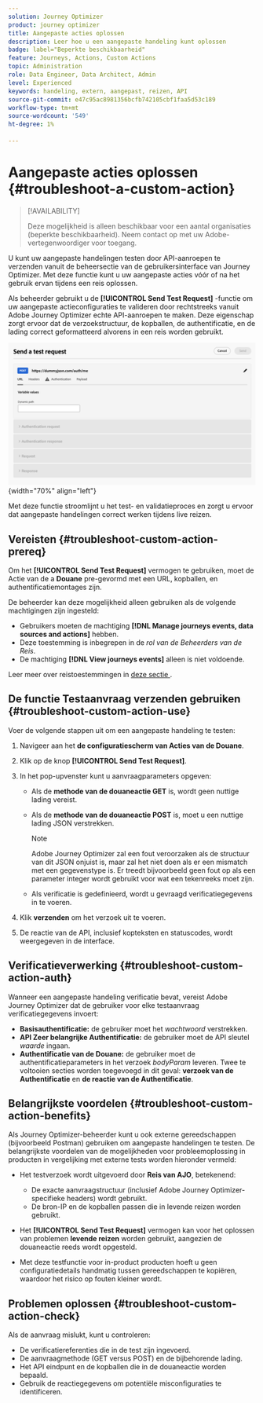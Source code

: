 ```yaml
---
solution: Journey Optimizer
product: journey optimizer
title: Aangepaste acties oplossen
description: Leer hoe u een aangepaste handeling kunt oplossen
badge: label="Beperkte beschikbaarheid"
feature: Journeys, Actions, Custom Actions
topic: Administration
role: Data Engineer, Data Architect, Admin
level: Experienced
keywords: handeling, extern, aangepast, reizen, API
source-git-commit: e47c95ac8981356bcfb742105cbf1faa5d53c189
workflow-type: tm+mt
source-wordcount: '549'
ht-degree: 1%

---
```



# Aangepaste acties oplossen {#troubleshoot-a-custom-action}

>[!AVAILABILITY]
>
>Deze mogelijkheid is alleen beschikbaar voor een aantal organisaties (beperkte beschikbaarheid). Neem contact op met uw Adobe-vertegenwoordiger voor toegang.
>

U kunt uw aangepaste handelingen testen door API-aanroepen te verzenden vanuit de beheersectie van de gebruikersinterface van Journey Optimizer. Met deze functie kunt u uw aangepaste acties vóór of na het gebruik ervan tijdens een reis oplossen.

Als beheerder gebruikt u de **[!UICONTROL Send Test Request]** -functie om uw aangepaste actieconfiguraties te valideren door rechtstreeks vanuit Adobe Journey Optimizer echte API-aanroepen te maken. Deze eigenschap zorgt ervoor dat de verzoekstructuur, de kopballen, de authentificatie, en de lading correct geformatteerd alvorens in een reis worden gebruikt.

![](assets/send-test-request.png){width="70%" align="left"}

Met deze functie stroomlijnt u het test- en validatieproces en zorgt u ervoor dat aangepaste handelingen correct werken tijdens live reizen.

## Vereisten {#troubleshoot-custom-action-prereq}

Om het **[!UICONTROL Send Test Request]** vermogen te gebruiken, moet de Actie van de a **Douane** pre-gevormd met een URL, kopballen, en authentificatiemontages zijn.

De beheerder kan deze mogelijkheid alleen gebruiken als de volgende machtigingen zijn ingesteld:

* Gebruikers moeten de machtiging **[!DNL Manage journeys events, data sources and actions]** hebben.
* Deze toestemming is inbegrepen in de *rol van de Beheerders van de Reis*.
* De machtiging **[!DNL View journeys events]** alleen is niet voldoende.

Leer meer over reistoestemmingen in [ deze sectie ](../administration/high-low-permissions.md#journey-capability).

## De functie Testaanvraag verzenden gebruiken {#troubleshoot-custom-action-use}

Voer de volgende stappen uit om een aangepaste handeling te testen:

1. Navigeer aan het **de configuratiescherm van Acties van de Douane**.
1. Klik op de knop **[!UICONTROL Send Test Request]**.
1. In het pop-upvenster kunt u aanvraagparameters opgeven:

   * Als de **methode van de douaneactie GET** is, wordt geen nuttige lading vereist.
   * Als de **methode van de douaneactie POST** is, moet u een nuttige lading JSON verstrekken.

     >[!NOTE]
     >
     >Adobe Journey Optimizer zal een fout veroorzaken als de structuur van dit JSON onjuist is, maar zal het niet doen als er een mismatch met een gegevenstype is. Er treedt bijvoorbeeld geen fout op als een parameter integer wordt gebruikt voor wat een tekenreeks moet zijn.

   * Als verificatie is gedefinieerd, wordt u gevraagd verificatiegegevens in te voeren.

1. Klik **verzenden** om het verzoek uit te voeren.
1. De reactie van de API, inclusief kopteksten en statuscodes, wordt weergegeven in de interface.

## Verificatieverwerking {#troubleshoot-custom-action-auth}

Wanneer een aangepaste handeling verificatie bevat, vereist Adobe Journey Optimizer dat de gebruiker voor elke testaanvraag verificatiegegevens invoert:

* **Basisauthentificatie:** de gebruiker moet het *wachtwoord* verstrekken.
* **API Zeer belangrijke Authentificatie:** de gebruiker moet de API sleutel *waarde* ingaan.
* **Authentificatie van de Douane:** de gebruiker moet de authentificatieparameters in het verzoek *bodyParam* leveren. Twee te voltooien secties worden toegevoegd in dit geval: **verzoek van de Authentificatie** en **de reactie van de Authentificatie**.

## Belangrijkste voordelen {#troubleshoot-custom-action-benefits}

Als Journey Optimizer-beheerder kunt u ook externe gereedschappen (bijvoorbeeld Postman) gebruiken om aangepaste handelingen te testen. De belangrijkste voordelen van de mogelijkheden voor probleemoplossing in producten in vergelijking met externe tests worden hieronder vermeld:

* Het testverzoek wordt uitgevoerd door **Reis van AJO**, betekenend:

   * De exacte aanvraagstructuur (inclusief Adobe Journey Optimizer-specifieke headers) wordt gebruikt.
   * De bron-IP en de kopballen passen die in levende reizen worden gebruikt.

* Het **[!UICONTROL Send Test Request]** vermogen kan voor het oplossen van problemen **levende reizen** worden gebruikt, aangezien de douaneactie reeds wordt opgesteld.

* Met deze testfunctie voor in-product producten hoeft u geen configuratiedetails handmatig tussen gereedschappen te kopiëren, waardoor het risico op fouten kleiner wordt.

## Problemen oplossen {#troubleshoot-custom-action-check}

Als de aanvraag mislukt, kunt u controleren:

* De verificatiereferenties die in de test zijn ingevoerd.
* De aanvraagmethode (GET versus POST) en de bijbehorende lading.
* Het API eindpunt en de kopballen die in de douaneactie worden bepaald.
* Gebruik de reactiegegevens om potentiële misconfiguraties te identificeren.

